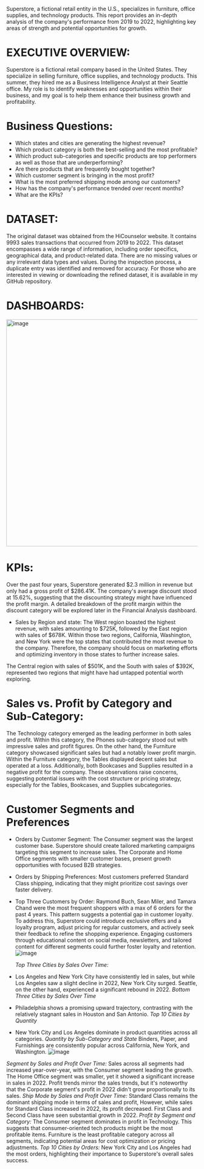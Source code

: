 Superstore, a fictional retail entity in the U.S., specializes in furniture, office supplies, and technology products. This report provides an in-depth analysis of the company's performance from 2019 to 2022, highlighting key areas of strength and potential opportunities for growth.

# EXECUTIVE OVERVIEW:
Superstore is a fictional retail company based in the United States. They specialize in selling furniture, office supplies, and technology products. This summer, they hired me as a Business Intelligence Analyst at their Seattle office. My role is to identify weaknesses and opportunities within their business, and my goal is to help them enhance their business growth and profitability.

# Business Questions:
* Which states and cities are generating the highest revenue?
* Which product category is both the best-selling and the most profitable?
* Which product sub-categories and specific products are top performers as well as those that are underperforming?
* Are there products that are frequently bought together?
* Which customer segment is bringing in the most profit?
* What is the most preferred shipping mode among our customers?
* How has the company's performance trended over recent months?
* What are the KPIs?

# DATASET:
The original dataset was obtained from the HiCounselor website. It contains 9993 sales transactions that occurred from 2019 to 2022. This dataset encompasses a wide range of information, including order specifics, geographical data, and product-related data. There are no missing values or any irrelevant data types and values. During the inspection process, a duplicate entry was identified and removed for accuracy. For those who are interested in viewing or downloading the refined dataset, it is available in my GitHub repository.

# DASHBOARDS:
<img width="598" alt="image" src="https://github.com/user-attachments/assets/540e2b04-b87e-4346-9b2f-0e55cfaf7e8a">

# KPIs:
Over the past four years, Superstore generated $2.3 million in revenue but only had a gross profit of $286.41K. The company's average discount stood at 15.62%, suggesting that the discounting strategy might have influenced the profit margin. A detailed breakdown of the profit margin within the discount category will be explored later in the Financial Analysis dashboard.
* Sales by Region and state:
The West region boasted the highest revenue, with sales amounting to $725K, followed by the East region with sales of $678K. Within those two regions, California, Washington, and New York were the top states that contributed the most revenue to the company. Therefore, the company should focus on marketing efforts and optimizing inventory in those states to further increase sales.

The Central region with sales of $501K, and the South with sales of $392K, represented two regions that might have had untapped potential worth exploring.

# Sales vs. Profit by Category and Sub-Category:
The Technology category emerged as the leading performer in both sales and profit. Within this category, the Phones sub-category stood out with impressive sales and profit figures. On the other hand, the Furniture category showcased significant sales but had a notably lower profit margin. Within the Furniture category, the Tables displayed decent sales but operated at a loss. Additionally, both Bookcases and Supplies resulted in a negative profit for the company. These observations raise concerns, suggesting potential issues with the cost structure or pricing strategy, especially for the Tables, Bookcases, and Supplies subcategories.
# Customer Segments and Preferences
* Orders by Customer Segment: The Consumer segment was the largest customer base. Superstore should create tailored marketing campaigns targeting this segment to increase sales. The Corporate and Home Office segments with smaller customer bases, present growth opportunities with focused B2B strategies.
* Orders by Shipping Preferences: Most customers preferred Standard Class shipping, indicating that they might prioritize cost savings over faster delivery.
* Top Three Customers by Order: Raymond Buch, Sean Miler, and Tamara Chand were the most frequent shoppers with a max of 6 orders for the past 4 years. This pattern suggests a potential gap in customer loyalty. To address this, Superstore could introduce exclusive offers and a loyalty program, adjust pricing for regular customers, and actively seek their feedback to refine the shopping experience. Engaging customers through educational content on social media, newsletters, and tailored content for different segments could further foster loyalty and retention.
  ![image](https://github.com/user-attachments/assets/487fc14f-64bd-4235-8008-c1719321f343)


  *Top Three Cities by Sales Over Time:*
* Los Angeles and New York City have consistently led in sales, but while Los Angeles saw a slight decline in 2022, New York City surged. Seattle, on the other hand, experienced a significant rebound in 2022.
*Bottom Three Cities by Sales Over Time*
* Philadelphia shows a promising upward trajectory, contrasting with the relatively stagnant sales in Houston and San Antonio.
 *Top 10 Cities by Quantity*
* New York City and Los Angeles dominate in product quantities across all categories.
*Quantity by Sub-Category and State*
Binders, Paper, and Furnishings are consistently popular across California, New York, and Washington.
![image](https://github.com/user-attachments/assets/41420c36-3414-4c4f-854e-50347176c646)

*Segment by Sales and Profit Over Time:*
Sales across all segments had increased year-over-year, with the Consumer segment leading the growth. The Home Office segment was smaller, yet it showed a significant increase in sales in 2022. Profit trends mirror the sales trends, but it's noteworthy that the Corporate segment's profit in 2022 didn't grow proportionally to its sales.
*Ship Mode by Sales and Profit Over Time:*
Standard Class remains the dominant shipping mode in terms of sales and profit, However, while sales for Standard Class increased in 2022, its profit decreased. First Class and Second Class have seen substantial growth in 2022.
*Profit by Segment and Category:*
The Consumer segment dominates in profit in Technology. This suggests that consumer-oriented tech products might be the most profitable items. Furniture is the least profitable category across all segments, indicating potential areas for cost optimization or pricing adjustments.
*Top 10 Cities by Orders:*
New York City and Los Angeles had the most orders, highlighting their importance to Superstore's overall sales success.





